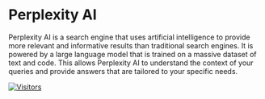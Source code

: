 # Perplexity AI

Perplexity AI is a search engine that uses artificial intelligence to provide more relevant and informative results than traditional search engines. It is powered by a large language model that is trained on a massive dataset of text and code. This allows Perplexity AI to understand the context of your queries and provide answers that are tailored to your specific needs.

[![Visitors](https://api.visitorbadge.io/api/visitors?path=https%3A%2F%2Fgithub.com%2Fdrshahizan\&labelColor=%23697689\&countColor=%23555555\&style=plastic)](https://visitorbadge.io/status?path=https%3A%2F%2Fgithub.com%2Fdrshahizan)
